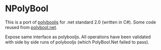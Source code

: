﻿# NPolyBool

This is a port of [polybooljs](https://github.com/voidqk/polybooljs) for .net standard 2.0 (written in C#).
Some code reused from [polybool.net](https://github.com/idormenco/PolyBool.Net).

Expose same interface as polybooljs. All operations have been validated with side by side runs of polybooljs (which PolyBool.Net failed to pass).
